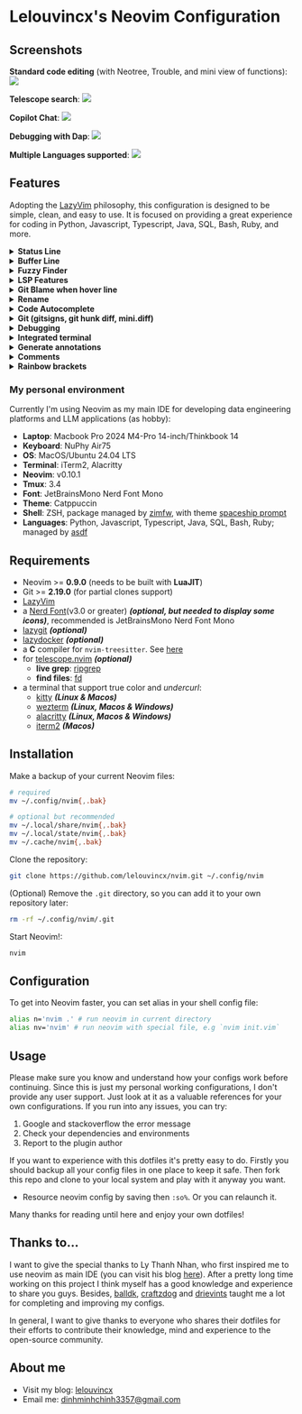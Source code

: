 # Lelouvincx's Neovim Configuration

## Screenshots

**Standard code editing** (with Neotree, Trouble, and mini view of functions):
![](./_media/featured_1.png)

**Telescope search**:
![](./_media/featured_2.png)

**Copilot Chat**:
![](./_media/featured_3.png)

**Debugging with Dap**:
![](./_media/featured_4.png)

**Multiple Languages supported**:
![](./_media/featured_5.png)

## Features

Adopting the [LazyVim](https://www.lazyvim.org/) philosophy, this configuration is designed to be simple, clean, and easy to use. It is focused on providing a great experience for coding in Python, Javascript, Typescript, Java, SQL, Bash, Ruby, and more.

<details>
  <summary><b>Status Line</b></summary>
  <div>Parts include git status, diagnostics, current buffer path, class, function working on, copilot status, cursor position.</div>
  <img src="./_media/statusline.png"/>
</details>

<details>
  <summary><b>Buffer Line</b></summary>
  <div>Shows buffer list, diagnostics.</div>
  <img src="./_media/bufferline.png"/>
</details>

<details>
  <summary><b>Fuzzy Finder</b></summary>
  <div>Quickly find files with Fuzzy Finder.</div>
  <video src="https://github.com/user-attachments/assets/48978c4e-139e-44cb-bd26-9df4fa561141"></video>
  <div>Navigate between buffers, projects, history files.</div>
  <video src="https://github.com/user-attachments/assets/daefb235-8784-4637-9fdd-2d816c1314b7"></video>
</details>

<details>
  <summary><b>LSP Features</b></summary>
  <div>Code diagnostics (info, warning, error).</div>
  <img src="./_media/diagnostics.png"/>
  <div>Toggle Trouble to quick diagnostics navigation.</div>
  <video src="https://github.com/user-attachments/assets/7ce24eee-f8c0-400f-b1ae-9f016c61ba1c"></video>
  <div>Go to references.</div>
  <video src="https://github.com/user-attachments/assets/0e6a3f07-8204-45b3-a645-b0488bb72560"></video>
  <div>Code Action.</div>
  <img src="./_media/codeaction.png"></img>
  <div>Document.</div>
  <img src="./_media/document.png"></img>
  <div>LSP Progress.</div>
  <img src="./_media/lspprogress.png"></img>
  <div>Switch Python VENV.</div>
  <video src="https://github.com/user-attachments/assets/fed2b2f3-c81d-4de4-b5d6-04fe563b244f"></video>
</details>

<details>
  <summary><b>Git Blame when hover line</b></summary>
  <img src="./_media/gitblame.png"/>
</details>

<details>
  <summary><b>Rename</b></summary>
  <div>Rename all in current file.</div>
  <video src="https://github.com/user-attachments/assets/2421f330-d236-4573-803d-f135b7188f97"></video>
  <div>Rename all workspace.</div>
  <video src="https://github.com/user-attachments/assets/f53aea46-ec6d-4e4c-aeab-11bc1dbda1c0"></video>
</details>

<details>
  <summary><b>Code Autocomplete</b></summary>
  <div>Autosuggestion.</div>
  <video src="https://github.com/user-attachments/assets/140e102c-c758-436b-9dfb-b8c5a59c5d2c"></video>
  <div>Copilot help. Copilot also supports complete each word one by one.</div>
  <video src="https://github.com/user-attachments/assets/21d74e60-e32a-43bf-9950-5aa34cf1fc75"></video>
</details>

<details>
  <summary><b>Git (gitsigns, git hunk diff, mini.diff)</b></summary>
  <video src="https://github.com/user-attachments/assets/3137b246-1aa6-408a-9e78-7d788b5e5f55"></video>
  <summary><b>Integrated with Lazygit</b></summary>
  <img src="./_media/lazygit.png"></img>
  <summary><b>Git Commit history</b></summary>
  <img src="./_media/gitcommithistory.png"></img>
  <summary><b>View current file's history</b></summary>
  <img src="./_media/gitcurrentfilehistory.png"></img>
</details>

<details>
  <summary><b>Debugging</b></summary>
  <div>Debugging Options.</div>
  <img src="./_media/debugui.png"></img>
  <div>Debug flow.</div>
  <video src="https://github.com/user-attachments/assets/edf465af-8376-4b32-bda2-fe95a3a4bdf2"></video>
</details>

<details>
  <summary><b>Integrated terminal</b></summary>
  <video src="https://github.com/user-attachments/assets/08bb9e65-9746-4b95-aba1-4426e930c3ef"></video>
</details>

<details>
  <summary><b>Generate annotations</b></summary>
  <video src="https://github.com/user-attachments/assets/d0e974e3-e0a2-4782-860f-45f4a09f2da4"></video>
</details>

<details>
  <summary><b>Comments</b></summary>
  <img src="./_media/comments.png"></img>
  <summary><b>Toggle Trouble to quick diagnostics navigation.</b></summary>
  <video src="https://github.com/user-attachments/assets/0661671a-886e-49e6-a9f7-f0176a4bd2c5"></video>
  <summary><b>Telescope comments</b></summary>
  <img src="./_media/telescopecomments.png"></img>
</details>

<details>
  <summary><b>Rainbow brackets</b></summary>
  <img src="./_media/rainbowbrackets.png"/>
</details>

### My personal environment

Currently I'm using Neovim as my main IDE for developing data engineering platforms and LLM applications (as hobby):

- **Laptop**: Macbook Pro 2024 M4-Pro 14-inch/Thinkbook 14
- **Keyboard**: NuPhy Air75
- **OS**: MacOS/Ubuntu 24.04 LTS
- **Terminal**: iTerm2, Alacritty
- **Neovim**: v0.10.1
- **Tmux**: 3.4
- **Font**: JetBrainsMono Nerd Font Mono
- **Theme**: Catppuccin
- **Shell**: ZSH, package managed by [zimfw](https://github.com/zimfw/zimfw), with theme [spaceship prompt](https://github.com/spaceship-prompt/spaceship-prompt)
- **Languages**: Python, Javascript, Typescript, Java, SQL, Bash, Ruby; managed by [asdf](https://asdf-vm.com/)

## Requirements

- Neovim >= **0.9.0** (needs to be built with **LuaJIT**)
- Git >= **2.19.0** (for partial clones support)
- [LazyVim](https://www.lazyvim.org/)
- a [Nerd Font](https://www.nerdfonts.com/)(v3.0 or greater) **_(optional, but needed to display some icons)_**, recommended is JetBrainsMono Nerd Font Mono
- [lazygit](https://github.com/jesseduffield/lazygit) **_(optional)_**
- [lazydocker](https://github.com/jesseduffield/lazydocker) **_(optional)_**
- a **C** compiler for `nvim-treesitter`. See [here](https://github.com/nvim-treesitter/nvim-treesitter#requirements)
- for [telescope.nvim](https://github.com/nvim-telescope/telescope.nvim) **_(optional)_**
  - **live grep**: [ripgrep](https://github.com/BurntSushi/ripgrep)
  - **find files**: [fd](https://github.com/sharkdp/fd)
- a terminal that support true color and _undercurl_:
  - [kitty](https://github.com/kovidgoyal/kitty) **_(Linux & Macos)_**
  - [wezterm](https://github.com/wez/wezterm) **_(Linux, Macos & Windows)_**
  - [alacritty](https://github.com/alacritty/alacritty) **_(Linux, Macos & Windows)_**
  - [iterm2](https://iterm2.com/) **_(Macos)_**

## Installation

Make a backup of your current Neovim files:

```bash
# required
mv ~/.config/nvim{,.bak}

# optional but recommended
mv ~/.local/share/nvim{,.bak}
mv ~/.local/state/nvim{,.bak}
mv ~/.cache/nvim{,.bak}
```

Clone the repository:

```bash
git clone https://github.com/lelouvincx/nvim.git ~/.config/nvim
```

(Optional) Remove the `.git` directory, so you can add it to your own repository later:

```bash
rm -rf ~/.config/nvim/.git
```

Start Neovim!:

```bash
nvim
```

## Configuration

To get into Neovim faster, you can set alias in your shell config file:

```bash
alias n='nvim .' # run neovim in current directory
alias nv='nvim' # run neovim with special file, e.g `nvim init.vim`
```

## Usage

Please make sure you know and understand how your configs work before continuing. Since this is just my personal working configurations, I don't provide any user support. Just look at it as a valuable references for your own configurations. If you run into any issues, you can try:

1. Google and stackoverflow the error message
2. Check your dependencies and environments
3. Report to the plugin author

If you want to experience with this dotfiles it's pretty easy to do. Firstly you should backup all your config files in one place to keep it safe. Then fork this repo and clone to your local system and play with it anyway you want.

- Resource neovim config by saving then `:so%`. Or you can relaunch it.

Many thanks for reading until here and enjoy your own dotfiles!

## Thanks to...

I want to give the special thanks to Ly Thanh Nhan, who first inspired me to use neovim as main IDE (you can visit his blog [here](https://nextlint.com/@lythanhnhan27294)). After a pretty long time working on this project I think myself has a good knowledge and experience to share you guys. Besides, [balldk](https://github.com/balldk), [craftzdog](https://github.com/craftzdog/dotfiles-public) and [drievints](https://github.com/driesvints/dotfiles) taught me a lot for completing and improving my configs.

In general, I want to give thanks to everyone who shares their dotfiles for their efforts to contribute their knowledge, mind and experience to the open-source community.

## About me

- Visit my blog: [lelouvincx](https://lelouvincx.github.io)
- Email me: [dinhminhchinh3357@gmail.com](mailto:dinhminhchinh3357@gmail.com)

